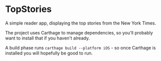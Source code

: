 # TopStories 
A simple reader app, displaying the top stories from the New York Times.

The project uses Carthage to manage dependencies, so you'll probably want to install that if you haven't already.

A build phase runs `carthage build --platform iOS` - so once Carthage is installed you will hopefully be good to run.
